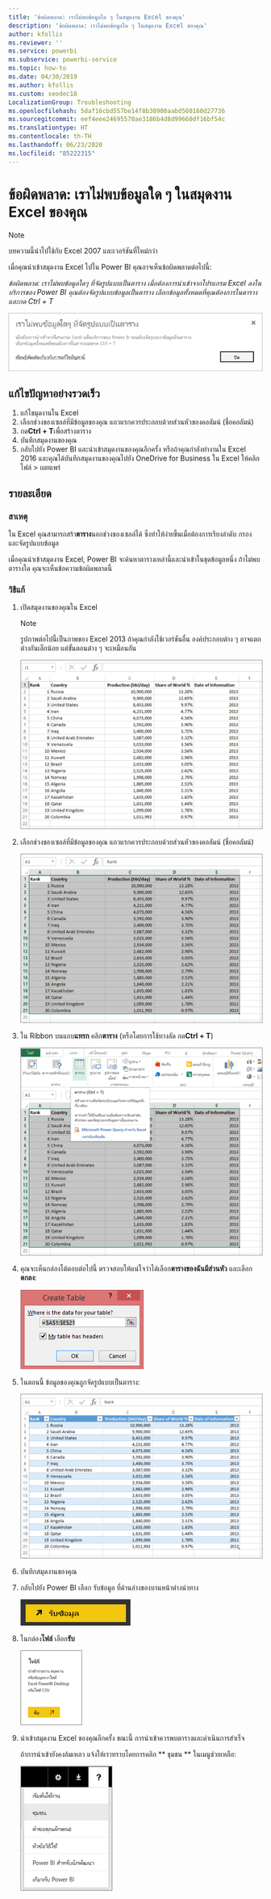 ```yaml
---
title: 'ข้อผิดพลาด: เราไม่พบข้อมูลใด ๆ ในสมุดงาน Excel ของคุณ'
description: 'ข้อผิดพลาด: เราไม่พบข้อมูลใด ๆ ในสมุดงาน Excel ของคุณ'
author: kfollis
ms.reviewer: ''
ms.service: powerbi
ms.subservice: powerbi-service
ms.topic: how-to
ms.date: 04/30/2019
ms.author: kfollis
ms.custom: seodec18
LocalizationGroup: Troubleshooting
ms.openlocfilehash: 5daf16cbd557be14f8b30900aabd560160d27736
ms.sourcegitcommit: eef4eee24695570ae3186b4d8d99660df16bf54c
ms.translationtype: HT
ms.contentlocale: th-TH
ms.lasthandoff: 06/23/2020
ms.locfileid: "85222315"
---
```

# <a name="error-we-couldnt-find-any-data-in-your-excel-workbook"></a>ข้อผิดพลาด: เราไม่พบข้อมูลใด ๆ ในสมุดงาน Excel ของคุณ

>[!NOTE]  
>บทความนี้นำไปใช้กับ Excel 2007 และเวอร์ชันที่ใหม่กว่า

เมื่อคุณนำเข้าสมุดงาน Excel ไปใน Power BI คุณอาจเห็นข้อผิดพลาดต่อไปนี้:

*ข้อผิดพลาด: เราไม่พบข้อมูลใดๆ ที่จัดรูปแบบเป็นตาราง เมื่อต้องการนำเข้าจากโปรแกรม Excel ลงในบริการของ Power BI คุณต้องจัดรูปแบบข้อมูลเป็นตาราง เลือกข้อมูลทั้งหมดที่คุณต้องการในตารางและกด Ctrl + T*

![ไม่พบข้อมูลในสมุดงาน](media/service-admin-troubleshoot-excel-workbook-data/power-bi-we-couldnt-find-any-data.png)

## <a name="quick-solution"></a>แก้ไขปัญหาอย่างรวดเร็ว
1. แก้ไขมุดงานใน Excel
2. เลือกช่วงของเซลล์ที่มีข้อมูลของคุณ แถวแรกควรประกอบด้วยส่วนหัวของคอลัมน์ (ชื่อคอลัมน์)
3. กด**Ctrl + T**เพื่อสร้างตาราง
4. บันทึกสมุดงานของคุณ
5. กลับไปยัง Power BI และนำเข้าสมุดงานของคุณอีกครั้ง หรือถ้าคุณกำลังทำงานใน Excel 2016 และคุณได้บันทึกสมุดงานของคุณไปยัง OneDrive for Business ใน Excel ให้คลิกไฟล์ > เผยแพร่

## <a name="details"></a>รายละเอียด
### <a name="cause"></a>สาเหตุ
ใน Excel คุณสามารถสร้า**ตาราง**นอกช่วงของเซลล์ได้ ซึ่งทำให้ง่ายขึ้นเมื่อต้องการเรียงลำดับ กรอง และจัดรูปแบบข้อมูล

เมื่อคุณนำเข้าสมุดงาน Excel, Power BI จะค้นหาตารางเหล่านี้และนำเข้าในชุดข้อมูลหนึ่ง ถ้าไม่พบตารางใด คุณจะเห็นข้อความข้อผิดพลาดนี้

### <a name="solution"></a>วิธีแก้
1. เปิดสมุดงานของคุณใน Excel 
    >[!NOTE]
    >รูปภาพต่อไปนี้เป็นภาพของ Excel 2013 ถ้าคุณกำลังใช้เวอร์ชันอื่น องค์ประกอบต่าง ๆ อาจแตกต่างกันเล็กน้อย แต่ขั้นตอนต่าง ๆ จะเหมือนกัน
    
    ![เปิดเวิร์กบุ๊ก](media/service-admin-troubleshoot-excel-workbook-data/power-bi-troubleshoot-excel-worksheet-1.png)
2. เลือกช่วงของเซลล์ที่มีข้อมูลของคุณ แถวแรกควรประกอบด้วยส่วนหัวของคอลัมน์ (ชื่อคอลัมน์)
   
    ![เลือกช่วงของเซลล์](media/service-admin-troubleshoot-excel-workbook-data/power-bi-troubleshoot-excel-worksheet-2.png)
3. ใน Ribbon บนแถบ**แทรก** คลิก**ตาราง** (หรือโดยการใช้ทางลัด กด**Ctrl + T**)
   
    ![ใส่ตาราง](media/service-admin-troubleshoot-excel-workbook-data/power-bi-troubleshoot-excel-worksheet-3.png)
4. คุณจะเห็นกล่องโต้ตอบต่อไปนี้ ตรวจสอบให้แน่ใจว่าได้เลือก**ตารางของฉันมีส่วนหัว** และเลือก**ตกลง**:
   
    ![สร้างตาราง](media/service-admin-troubleshoot-excel-workbook-data/power-bi-troubleshoot-excel-create-table.png)
5. ในตอนนี้ ข้อมูลของคุณถูกจัดรูปแบบเป็นตาราง:
   
    ![ข้อมูลที่จัดรูปแบบเป็นตาราง](media/service-admin-troubleshoot-excel-workbook-data/power-bi-troubleshoot-excel-table.png)
6. บันทึกสมุดงานของคุณ
7. กลับไปยัง Power BI เลือก รับข้อมูล ที่ด้านล่างของบานหน้าต่างนำทาง
   
    ![รับข้อมูล](media/service-admin-troubleshoot-excel-workbook-data/power-bi-get-data.png)
8. ในกล่อง**ไฟล์** เลือก**รับ**
   
    ![รับไฟล์](media/service-admin-troubleshoot-excel-workbook-data/power-bi-get-files.png)
9. นำเข้าสมุดงาน Excel ของคุณอีกครั้ง ขณะนี้ การนำเข้าควรพบตารางและดำเนินการสำเร็จ
   
    ถ้าการนำเข้ายังคงล้มเหลว แจ้งให้เราทราบโดยการคลิก ** ชุมชน ** ในเมนูช่วยเหลือ:
   
    ![ลิงก์ไปยังกลุ่มชุมชน](media/service-admin-troubleshoot-excel-workbook-data/power-bi-question-menu-community.png)
